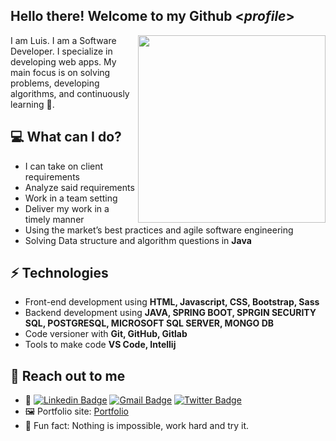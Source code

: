 <h2> Hello there! Welcome to my Github <<i>profile</i>></h2>

<img align='right' src='http://www.jenyalestina.com/blog/wp-content/uploads/2019/05/web-development-1024x582.jpg' width='300"'>

I am Luis. I am a Software Developer. I specialize in developing web apps. My main focus is on solving problems, developing algorithms, and continuously learning 🏫.

## 💻 What can I do?
* I can take on client requirements
* Analyze said requirements
* Work in a team setting
* Deliver my work in a timely manner
* Using the market’s best practices and agile software engineering
* Solving Data structure and algorithm questions in **Java**

## ⚡ Technologies 
- Front-end development using **HTML, Javascript, CSS, Bootstrap, Sass**
- Backend development using **JAVA, SPRING BOOT, SPRGIN SECURITY SQL, POSTGRESQL, MICROSOFT SQL SERVER, MONGO DB**
- Code versioner with **Git, GitHub, Gitlab**
- Tools to make code **VS Code, Intellij**

## 👋 Reach out to me 

- 💬 [![Linkedin Badge](https://img.shields.io/badge/-LuisMaestre-blue?style=flat-square&logo=Linkedin&logoColor=white&link=https://www.linkedin.com/in/luis-maestre-621471200/)](https://www.linkedin.com/in/luis-maestre-621471200/) 
[![Gmail Badge](https://img.shields.io/badge/-luisaugustomaestre@gmail.com-c14438?style=flat-square&logo=Gmail&logoColor=white&link=mailto:luisaugustomaestre@gmail.com)](mailto:luisaugustomaestre@gmail.com)
[![Twitter Badge](https://img.shields.io/badge/-@lamn04-1ca0f1?style=flat-square&labelColor=1ca0f1&logo=twitter&logoColor=white&link=https://twitter.com/lamn04)](https://twitter.com/lamn04)
- 🖼️ Portfolio site: [Portfolio](https://)
- 💎 Fun fact: Nothing is impossible, work hard and try it.

